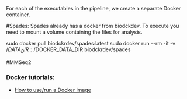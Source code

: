 For each of the executables in the pipeline, we create a separate Docker container.

#Spades:
Spades already has a docker from biodckdev. To execute you need to mount a volume containing the files for analysis.

sudo docker pull biodckrdev/spades:latest
sudo docker run --rm -it -v /$DATA_DIR:/$DOCKER_DATA_DIR biodckrdev/spades


#MMSeq2

### Docker tutorials: 

* [How to use/run a Docker image](https://github.com/NCBI-Hackathons/Cancer_Epitopes_CSHL/blob/master/doc/Docker.md)

